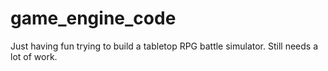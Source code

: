 # game_engine_code

Just having fun trying to build a tabletop RPG battle simulator. Still needs a lot of work.
